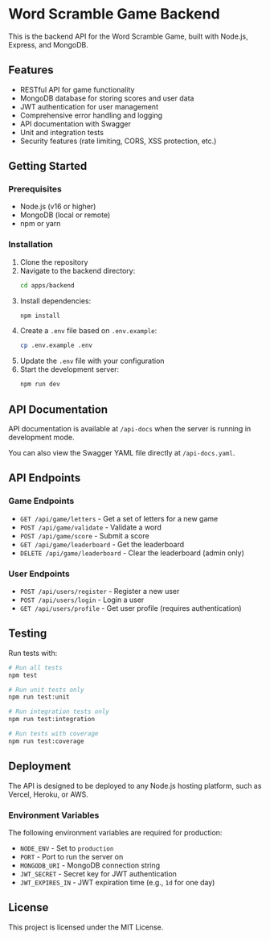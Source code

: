 # Word Scramble Game Backend

This is the backend API for the Word Scramble Game, built with Node.js, Express, and MongoDB.

## Features

- RESTful API for game functionality
- MongoDB database for storing scores and user data
- JWT authentication for user management
- Comprehensive error handling and logging
- API documentation with Swagger
- Unit and integration tests
- Security features (rate limiting, CORS, XSS protection, etc.)

## Getting Started

### Prerequisites

- Node.js (v16 or higher)
- MongoDB (local or remote)
- npm or yarn

### Installation

1. Clone the repository
2. Navigate to the backend directory:
   ```bash
   cd apps/backend
   ```
3. Install dependencies:
   ```bash
   npm install
   ```
4. Create a `.env` file based on `.env.example`:
   ```bash
   cp .env.example .env
   ```
5. Update the `.env` file with your configuration
6. Start the development server:
   ```bash
   npm run dev
   ```

## API Documentation

API documentation is available at `/api-docs` when the server is running in development mode.

You can also view the Swagger YAML file directly at `/api-docs.yaml`.

## API Endpoints

### Game Endpoints

- `GET /api/game/letters` - Get a set of letters for a new game
- `POST /api/game/validate` - Validate a word
- `POST /api/game/score` - Submit a score
- `GET /api/game/leaderboard` - Get the leaderboard
- `DELETE /api/game/leaderboard` - Clear the leaderboard (admin only)

### User Endpoints

- `POST /api/users/register` - Register a new user
- `POST /api/users/login` - Login a user
- `GET /api/users/profile` - Get user profile (requires authentication)

## Testing

Run tests with:

```bash
# Run all tests
npm test

# Run unit tests only
npm run test:unit

# Run integration tests only
npm run test:integration

# Run tests with coverage
npm run test:coverage
```

## Deployment

The API is designed to be deployed to any Node.js hosting platform, such as Vercel, Heroku, or AWS.

### Environment Variables

The following environment variables are required for production:

- `NODE_ENV` - Set to `production`
- `PORT` - Port to run the server on
- `MONGODB_URI` - MongoDB connection string
- `JWT_SECRET` - Secret key for JWT authentication
- `JWT_EXPIRES_IN` - JWT expiration time (e.g., `1d` for one day)

## License

This project is licensed under the MIT License.
